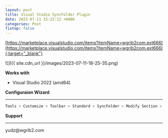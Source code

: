 ```yaml
---
layout: post
title: Visual Studio SyncFolder Plugin
date: 2023-07-11 15:22:12 +0800
categories: Post
fixtop: false
---
```


[https://marketplace.visualstudio.com/items?itemName=wgrib2com.ext666](https://marketplace.visualstudio.com/items?itemName=wgrib2com.ext666){:target="_blank"}

![]({{ site.cdn_url }}/images/2023-07-11-18-25-35.png)

**Works with**

- Visual Studio 2022 (amd64)

**Configuraion Wizard**
<hr>

```c#
Tools > Customize > Toolbar > Standard > SyncFolder > Modify Section > Style > Image And Text
```


**Support**
<hr>
yudz@wgrib2.com